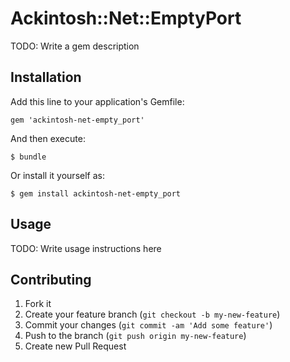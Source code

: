 # Ackintosh::Net::EmptyPort

TODO: Write a gem description

## Installation

Add this line to your application's Gemfile:

    gem 'ackintosh-net-empty_port'

And then execute:

    $ bundle

Or install it yourself as:

    $ gem install ackintosh-net-empty_port

## Usage

TODO: Write usage instructions here

## Contributing

1. Fork it
2. Create your feature branch (`git checkout -b my-new-feature`)
3. Commit your changes (`git commit -am 'Add some feature'`)
4. Push to the branch (`git push origin my-new-feature`)
5. Create new Pull Request
